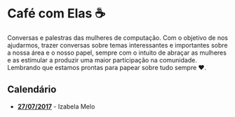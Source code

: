 # Café com Elas :coffee:

Conversas e palestras das mulheres de computação. Com o objetivo de nos ajudarmos, trazer conversas sobre temas interessantes e importantes sobre a nossa área e o nosso papel, sempre com o intuito de abraçar as mulheres e as estimular a produzir uma maior participação na comunidade. Lembrando que estamos prontas para papear sobre tudo sempre ❤️.

## Calendário

- [**27/07/2017**](./1) - Izabela Melo
